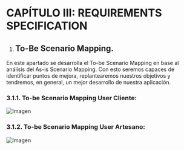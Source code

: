 


# <a name="_toc106465573"></a>**CAPÍTULO III: REQUIREMENTS SPECIFICATION**

   1. ## <a name="_toc103526023"></a><a name="_toc103526148"></a><a name="_toc103528493"></a><a name="_toc103681138"></a><a name="_toc104884605"></a><a name="_toc105028352"></a><a name="_toc105028415"></a><a name="_toc106381686"></a><a name="_toc106384733"></a><a name="_toc106465574"></a><a name="_toc106465575"></a>To-Be Scenario Mapping.
En este apartado se desarrolla el To-be Scenario Mapping en base al análisis del As-is Scenario Mapping. Con esto seremos capaces de identificar puntos de mejora, replantearemos nuestros objetivos y tendremos, en general, un mejor desarrollo de nuestra aplicación.

### <a name="_toc102524916"></a><a name="_toc106465576"></a>3.1.1. To-be Scenario Mapping User Cliente:


![Imagen](https://cdn.discordapp.com/attachments/754867305468395543/1224097560529207406/image.png?ex=661c40b1&is=6609cbb1&hm=3e8e861e8cc76a72f18c21b7b9a19c3d6663788ff15208e5d46efa515d4a0803&)








### <a name="_toc102524917"></a><a name="_toc106465577"></a>3.1.2. To-be Scenario Mapping User Artesano:


![Imagen](https://cdn.discordapp.com/attachments/754867305468395543/1224097761146703962/image.png?ex=661c40e0&is=6609cbe0&hm=b6110188e1d1d6147dbe637aa3156d4469a4a7cb711735779dc174706cee0270&)





